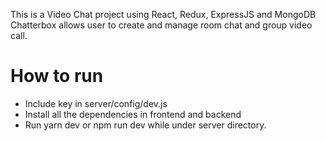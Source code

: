 This is a Video Chat project using React, Redux, ExpressJS and MongoDB
Chatterbox allows user to create and manage room chat and group video call.


# How to run
- Include key in server/config/dev.js
- Install all the dependencies in frontend and backend
- Run yarn dev or npm run dev while under server directory.
